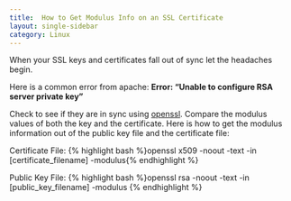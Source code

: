 ```yaml
---
title:  How to Get Modulus Info on an SSL Certificate
layout: single-sidebar
category: Linux
---
```


When your SSL keys and certificates fall out of sync let the headaches begin.

Here is a common error from apache&#58;
<strong>Error&#58; “Unable to configure RSA server private key”</strong>

Check to see if they are in sync using <a href="http://www.openssl.org/">openssl</a>. Compare the modulus values of both the key and the certificate. Here is how to get the modulus information out of the public key file and the certificate file:

Certificate File&#58;
{% highlight bash %}openssl x509 -noout -text -in [certificate_filename] -modulus{% endhighlight %}

Public Key File&#58;
{% highlight bash %}openssl rsa -noout -text -in [public_key_filename] -modulus {% endhighlight %}

